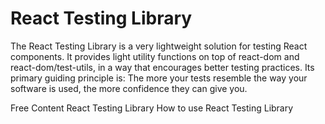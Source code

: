 # React Testing Library

The React Testing Library is a very lightweight solution for testing React components. It provides light utility functions on top of react-dom and react-dom/test-utils, in a way that encourages better testing practices. Its primary guiding principle is: The more your tests resemble the way your software is used, the more confidence they can give you.

<ResourceGroupTitle>Free Content</ResourceGroupTitle>
<BadgeLink colorScheme='blue' badgeText='Official Getting Started' href='https://testing-library.com/docs/react-testing-library/intro/'>React Testing Library</BadgeLink>
<BadgeLink colorScheme='yellow' badgeText='Read' href='https://www.robinwieruch.de/react-testing-library/'>How to use React Testing Library</BadgeLink>
